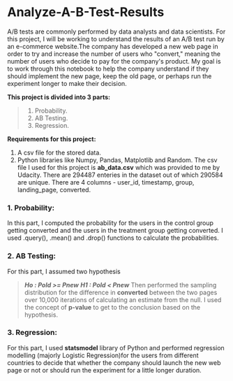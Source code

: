 # Analyze-A-B-Test-Results
A/B tests are commonly performed by data analysts and data scientists.
For this project, I will be working to understand the results of an A/B test run by an e-commerce website.The company has developed a new web page in order to try and increase the number of users who "convert," meaning the number of users who decide to pay for the company's product. My goal is to work through this notebook to help the company understand if they should implement the new page, keep the old page, or perhaps run the experiment longer to make their decision.

**This project is divided into 3 parts:**
>01. Probability.
>02. AB Testing.
>03. Regression. 

**Requirements for this project:**
01. A csv file for the stored data. 
02. Python libraries like Numpy, Pandas, Matplotlib and Random. 
The csv file I used for this project is **ab_data.csv** which was provided to me by Udacity. 
There are 294487 enteries in the dataset out of which 290584 are unique. There are 4 columns - user_id, timestamp, group, landing_page, converted. 

### 1. Probability:
In this part, I computed the probability for the users in the control group getting converted and the users in the treatment group getting converted. I used .query(), .mean() and .drop() functions to calculate the probabilities. 
### 2. AB Testing:
For this part, I assumed two hypothesis
> ***Ho : Pold >= Pnew*** 
> ***H1 : Pold < Pnew***
Then performed the sampling distribution for the difference in **converted** between the two pages over 10,000 iterations of calculating an estimate from the null. I used the concept of **p-value** to get to the conclusion based on the hypothesis. 
### 3. Regression:
For this part, I used **statsmodel** library of Python and performed regression modelling (majorly Logistic Regression)for the users from different countries to decide that whether the company should launch the new web page or not or should run the experiment for a little longer duration. 
